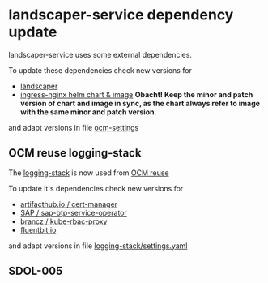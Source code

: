 <!--
SPDX-FileCopyrightText: 2023 "SAP SE or an SAP affiliate company and Gardener contributors"

SPDX-License-Identifier: Apache-2.0
-->

# landscaper-service dependency update

landscaper-service uses some external dependencies.

To update these dependencies check new versions for

- [landscaper](https://github.com/gardener/landscaper/releases)
- [ingress-nginx helm chart & image](https://github.com/kubernetes/ingress-nginx/releases)
**Obacht! Keep the minor and patch version of chart and image in sync, as the chart always refer to image with the same minor and patch version.**

and adapt versions in file [ocm-settings](../../.landscaper/ocm-settings.yaml)

## OCM reuse logging-stack

The [logging-stack](https://github.tools.sap/ocm-reuse/logging-stack) is now used from [OCM reuse](https://github.tools.sap/ocm-reuse)

To update it's dependencies check new versions for

- [artifacthub.io / cert-manager](https://artifacthub.io/packages/helm/cert-manager/cert-manager)
- [SAP / sap-btp-service-operator](https://github.com/SAP/sap-btp-service-operator/releases/)
- [brancz / kube-rbac-proxy](https://quay.io/repository/brancz/kube-rbac-proxy?tab=tags&tag=latest)
- [fluentbit.io](https://docs.fluentbit.io/manual/installation/docker#tags-and-versions)

and adapt versions in file [logging-stack/settings.yaml](https://github.tools.sap/ocm-reuse/logging-stack/blob/main/logging-stack/settings.yaml)

## SDOL-005
